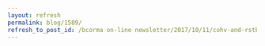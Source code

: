 ```yaml
---
layout: refresh
permalink: blog/1589/
refresh_to_post_id: /bcorma on-line newsletter/2017/10/11/cohv-and-rstbc-sponsored-great-trails-stewardship-workshop-this-weekend-at-duffy-lake-kamloops
---
```

